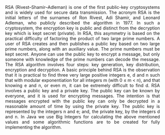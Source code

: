 <div align="justify">
RSA (Rivest–Shamir–Adleman) is one of the first public-key cryptosystems and is widely used for secure data transmission. The acronym RSA is the initial letters of the surnames of Ron Rivest, Adi Shamir, and Leonard Adleman, who publicly described the algorithm in 1977. In such a cryptosystem, the encryption key is public and distinct from the decryption key which is kept secret (private). In RSA, this asymmetry is based on the practical difficulty of factoring the product of two large prime numbers. A user of RSA creates and then publishes a public key based on two large prime numbers, along with an auxiliary value. The prime numbers must be kept secret. Anyone can use the public key to encrypt a message, but only someone with knowledge of the prime numbers can decode the message. The RSA algorithm involves four steps: key generation, key distribution, encryption and decryption. A basic principle behind RSA is the observation that it is practical to find three very large positive integers e, d and n such that with modular exponentiation for all integers m (with 0 ≤ m < n), and that knowing e and n, or even m, it can be extremely difficult to find d. RSA involves a public key and a private key. The public key can be known by everyone, and it is used for encrypting messages. The intention is that messages encrypted with the public key can only be decrypted in a reasonable amount of time by using the private key. The public key is represented by the integers n and e; and, the private key, by the integers d and n. In Java we use Big Integers for calculating the above mentioned values and some algorithmic functions are to be created for fully implementing the algorithm.</div>

